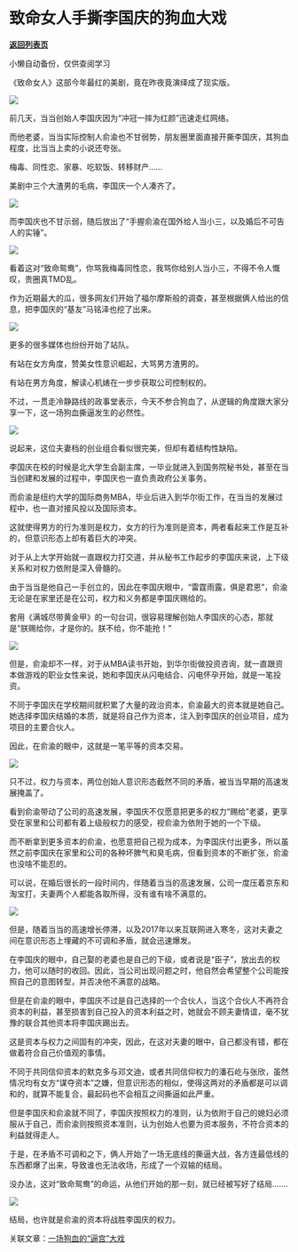 # 致命女人手撕李国庆的狗血大戏

[**返回列表页**](/gzh/政事堂2019)

小懒自动备份，仅供查阅学习

  

《致命女人》这部今年最红的美剧，竟在昨夜竟演绎成了现实版。

  

![](https://mmbiz.qpic.cn/mmbiz_jpg/rxhS23yu8cM7cPB1PGVSL99BjicF91sNdqeCicfXYHdOeqEfyNK2iaUJWBiaicBJQzwZX9zUVB1tnqhzp7tty4hVOXA/640?wx_fmt=jpeg)

  

前几天，当当创始人李国庆因为“冲冠一摔为红颜”迅速走红网络。

  

而他老婆，当当实际控制人俞渝也不甘弱势，朋友圈里面直接开撕李国庆，其狗血程度，比当当上卖的小说还夸张。

  

梅毒、同性恋、家暴、吃软饭、转移财产......

  

美剧中三个大渣男的毛病，李国庆一个人凑齐了。  

  

![](https://mmbiz.qpic.cn/mmbiz_jpg/rxhS23yu8cM7cPB1PGVSL99BjicF91sNdlY2pjKrQJjOguRuQPBCYyWfficZYicbthAsDqboVFr1ibjnTA7vFEgd0w/640?wx_fmt=jpeg)

  

而李国庆也不甘示弱，随后放出了“手握俞渝在国外给人当小三，以及婚后不可告人的实锤”。  

  

![](https://mmbiz.qpic.cn/mmbiz_png/rxhS23yu8cM7cPB1PGVSL99BjicF91sNddomtdD2Kq1ETibIbLyjPcukkwLY58udwBia1RZW6ltws1hib9AicWXkrng/640?wx_fmt=png)

  

看着这对“致命鸳鸯”，你骂我梅毒同性恋，我骂你给别人当小三，不得不令人慨叹，贵圈真TMD乱。

  

作为近期最大的瓜，很多网友们开始了福尔摩斯般的调查，甚至根据俩人给出的信息，把李国庆的“基友”马铭泽也挖了出来。  

  

![](https://mmbiz.qpic.cn/mmbiz_png/rxhS23yu8cM7cPB1PGVSL99BjicF91sNdFKbHsJSOicEVHqbibYRUicro8L4qxUic8HmeiaicDZKQ1937p8O5XJTCohaQ/640?wx_fmt=png)

  

更多的很多媒体也纷纷开始了站队。

  

有站在女方角度，赞美女性意识崛起，大骂男方渣男的。

  

有站在男方角度，解读心机婊在一步步获取公司控制权的。

  

不过，一贯走冷静路线的政事堂表示，今天不参合狗血了，从逻辑的角度跟大家分享一下，这一场狗血撕逼发生的必然性。  

  

![](https://mmbiz.qpic.cn/mmbiz_gif/rxhS23yu8cNlcpSfUnQhG0HC1T203r9ueQCObXicgf7uciazu1aNcDmlsje03bxMH5ia2QkcsCBEWf5bhG6NFmo2Q/640?wx_fmt=gif)

  

说起来，这位夫妻档的创业组合看似很完美，但却有着结构性缺陷。  

  

李国庆在校的时候是北大学生会副主席，一毕业就进入到国务院秘书处，甚至在当当创建和发展的过程中，李国庆也一直负责政府公关事务。

  

而俞渝是纽约大学的国际商务MBA，毕业后进入到华尔街工作，在当当的发展过程中，也一直对接风投以及国际资本。

  

这就使得男方的行为准则是权力，女方的行为准则是资本，两者看起来工作是互补的，但意识形态上却有着巨大的冲突。

  

对于从上大学开始就一直跟权力打交道，并从秘书工作起步的李国庆来说，上下级关系和对权力依附是深入骨髓的。

  

由于当当是他自己一手创立的，因此在李国庆眼中，“雷霆雨露，俱是君恩”，俞渝无论是在家里还是在公司，权力和义务都是李国庆赐给的。

  

套用《满城尽带黄金甲》的一句台词，很容易理解创始人李国庆的心态，那就是“朕赐给你，才是你的。朕不给，你不能抢！”

  

![](https://mmbiz.qpic.cn/mmbiz_jpg/rxhS23yu8cM7cPB1PGVSL99BjicF91sNdLicmYPqJCpeYApLrMjibOxd6ETCtemuyqO0dFN7a3SZgibOWrZ7oR5xCg/640?wx_fmt=jpeg)

  

但是，俞渝却不一样，对于从MBA读书开始，到华尔街做投资咨询，就一直跟资本做游戏的职业女性来说，她和李国庆从闪电结合、闪电怀孕开始，就是一笔投资。

  

不同于李国庆在学校期间就积累了大量的政治资本，俞渝最大的资本就是她自己。她选择李国庆结婚的本质，就是将自己作为资本，注入到李国庆的创业项目，成为项目的主要合伙人。

  

因此，在俞渝的眼中，这就是一笔平等的资本交易。

  

![](https://mmbiz.qpic.cn/mmbiz_jpg/rxhS23yu8cM7cPB1PGVSL99BjicF91sNdzheuicv6ibFICw1f3JFAibhsVFtdXA3qqKIbl1PakxSBqtSqQo9g1rrkQ/640?wx_fmt=jpeg)

  

只不过，权力与资本，两位创始人意识形态截然不同的矛盾，被当当早期的高速发展掩盖了。

  

看到俞渝带动了公司的高速发展，李国庆不仅愿意把更多的权力“赐给”老婆，更享受在家里和公司都有着上级般权力的感受，视俞渝为依附于她的一个下级。

  

而不断拿到更多资本的俞渝，也愿意把自己视为成本，为李国庆付出更多，所以虽然之前李国庆在家里和公司的各种坏脾气和臭毛病，但看到资本的不断扩张，俞渝也没啥不能忍的。

  

可以说，在婚后很长的一段时间内，伴随着当当的高速发展，公司一度压着京东和淘宝打，夫妻两个人都能各取所得，没有谁有啥不满意的。

  

![](https://mmbiz.qpic.cn/mmbiz_jpg/rxhS23yu8cM7cPB1PGVSL99BjicF91sNd3dtEqmgbiaRayDn4n7tNjNFcjQLicjj5DyUl6SUWuNcPIF0aXPibNeKJw/640?wx_fmt=jpeg)

  

但是，随着当当的高速增长停滞，以及2017年以来互联网进入寒冬，这对夫妻之间在意识形态上埋藏的不可调和矛盾，就会迅速爆发。  

  

在李国庆的眼中，自己娶的老婆也是自己的下级，或者说是“臣子”，放出去的权力，他可以随时的收回。因此，当公司出现问题之时，他自然会希望整个公司能按照自己的意图转型，并否决他不满意的战略。

  

但是在俞渝的眼中，李国庆不过是自己选择的一个合伙人，当这个合伙人不再符合资本的利益，甚至损害到自己投入的资本利益之时，她就会不顾夫妻情谊，毫不犹豫的联合其他资本将李国庆踢出去。

  

这是资本与权力之间固有的冲突，因此，在这对夫妻的眼中，自己都没有错，都在做着符合自己价值观的事情。

  

不同于共同信仰资本的默克多与邓文迪，或者共同信仰权力的潘石屹与张欣，虽然情况均有女方“谋夺资本”之嫌，但意识形态的相似，使得这两对的矛盾都是可以调和的，就算不能复合，最起码也不会相互之间撕逼如此严重。

  

但是李国庆和俞渝就不同了，李国庆按照权力的准则，认为依附于自己的媳妇必须服从于自己，而俞渝则按照资本准则，认为创始人也要为资本服务，不符合资本的利益就得走人。

  

于是，在矛盾不可调和之下，俩人开始了一场无底线的撕逼大战，各方连最低线的东西都爆了出来，导致谁也无法收场，形成了一个双输的结局。

  

没办法，这对“致命鸳鸯”的命运，从他们开始的那一刻，就已经被写好了结局.......

  

![](https://mmbiz.qpic.cn/mmbiz_jpg/rxhS23yu8cPp0iaKAfe0ZsWfgGcY72o9Nror8TicrtnlDsqzY7y4Kum4fM3X0FMEGlbvm9HvZUiaETSnLt4DHNLbQ/640?wx_fmt=jpeg)

  

结局，也许就是俞渝的资本将战胜李国庆的权力。

  

关联文章：[一场狗血的“逼宫”大戏](http://mp.weixin.qq.com/s?__biz=MzAwMzU1ODAwOQ==&mid=2650332714&idx=1&sn=62d9a270e6f691332ec5ee8e2cfc96ca&chksm=8335213cb442a82a49a32cee6233824b39fd878ea4efab795e9a6333bab49306085381335171&scene=21#wechat_redirect)


